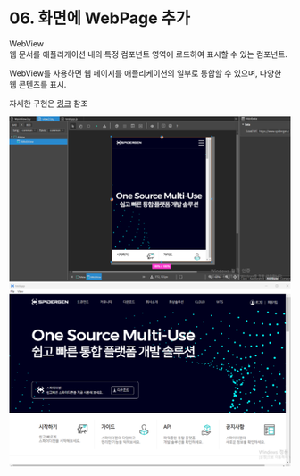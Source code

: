 # 06. 화면에 WebPage 추가

WebView\
웹 문서를 애플리케이션 내의 특정 컴포넌트 영역에 로드하여 표시할 수 있는 컴포넌트.

WebView를 사용하면 웹 페이지를 애플리케이션의 일부로 통합할 수 있으며, 다양한 웹 콘텐츠를 표시.

자세한 구현은 [링크](../../07-components/afc/16-webview.md) 참조

![](../../.gitbook/assets/스크린샷_2025-02-14_163242.png) ![](../../.gitbook/assets/스크린샷_2025-02-14_163152.png)
